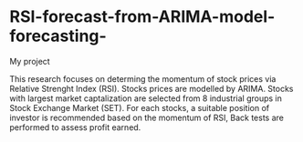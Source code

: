 # RSI-forecast-from-ARIMA-model-forecasting-
My project


This research focuses on determing the momentum of stock prices via Relative Strenght Index (RSI). Stocks prices are modelled by ARIMA. Stocks with largest market captalization are selected from 8 industrial groups in Stock Exchange Market (SET). For each stocks, a suitable position of investor is recommended based on the momentum of RSI, Back tests are performed to assess profit earned.


